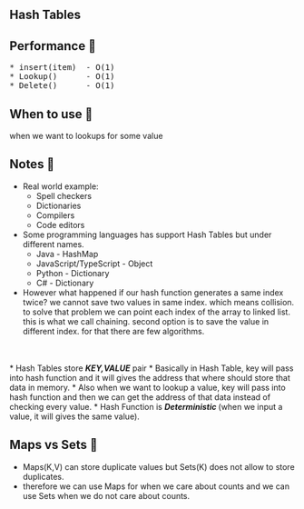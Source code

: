 ## Hash Tables

## Performance 🚀
<pre>
* insert(item)  - O(1)
* Lookup()      - O(1)
* Delete()      - O(1)
</pre>
## When to use 🤔
when we want to lookups for some value


## Notes 📝
* Real world example:
  * Spell checkers
  * Dictionaries
  * Compilers
  * Code editors
* Some programming languages has support Hash Tables but under different names.
  * Java - HashMap
  * JavaScript/TypeScript - Object
  * Python - Dictionary
  * C# - Dictionary
* However what happened if our hash function generates a same index twice? we cannot save two values in same index. which means collision. to solve that problem we can point each index of the array to linked list. this is what we call chaining. second option is to save the value in different index. for that there are few algorithms.
<br />
<br />
* Hash Tables store <b><i>KEY,VALUE</i></b> pair
* Basically in Hash Table, key will pass into hash function and it will gives the address that where should store that data in memory.
* Also when we want to lookup a value, key will pass into hash function and then we can get the address of that data instead of checking every value. 
* Hash Function is  <b><i>Deterministic </i></b> (when we input a value, it will gives the same value).


## Maps vs Sets 🚀
* Maps(K,V) can store duplicate values but Sets(K) does not allow to store duplicates.
* therefore we can use Maps for when we care about counts and we can use Sets when we do not care about counts.